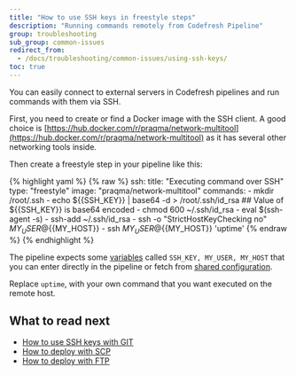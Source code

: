 ```yaml
---
title: "How to use SSH keys in freestyle steps"
description: "Running commands remotely from Codefresh Pipeline"
group: troubleshooting
sub_group: common-issues
redirect_from:
  - /docs/troubleshooting/common-issues/using-ssh-keys/
toc: true
---
```


You can easily connect to external servers in Codefresh pipelines and run commands with them via SSH.

First, you need to create or find a Docker image with the SSH client. A good choice is [https://hub.docker.com/r/praqma/network-multitool](https://hub.docker.com/r/praqma/network-multitool) as it has several other networking tools inside.

Then create a freestyle step in your pipeline like this:


{% highlight yaml %}
{% raw %}
 ssh:
   title: "Executing command over SSH"
   type: "freestyle"
   image: "praqma/network-multitool"
   commands:
     - mkdir /root/.ssh
     - echo ${{SSH_KEY}} | base64 -d > /root/.ssh/id_rsa ## Value of ${{SSH_KEY}} is base64 encoded
     - chmod 600 ~/.ssh/id_rsa
     - eval $(ssh-agent -s)
     - ssh-add ~/.ssh/id_rsa
     - ssh -o "StrictHostKeyChecking no"  ${{MY_USER}}@${{MY_HOST}}
     - ssh ${{MY_USER}}@${{MY_HOST}} 'uptime'
{% endraw %}
{% endhighlight %}


The pipeline expects some [variables]({{site.baseurl}}/docs/pipelines/variables/) called `SSH_KEY, MY_USER, MY_HOST` that you can enter directly in the pipeline or fetch from [shared configuration]({{site.baseurl}}/docs/configure-ci-cd-pipeline/shared-configuration/).  

Replace `uptime`, with your own command that you want executed on the remote host.

## What to read next

* [How to use SSH keys with GIT]({{site.baseurl}}/docs/integrations/git-providers/#ssh-keys)
* [How to deploy with SCP]({{site.baseurl}}/docs/yaml-examples/examples/deploy-to-tomcat-via-scp/)
* [How to deploy with FTP]({{site.baseurl}}/docs/yaml-examples/examples/transferring-php-ftp/)




